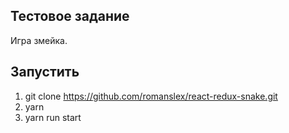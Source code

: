 ## Тестовое задание
Игра змейка.

## Запустить
1. git clone https://github.com/romanslex/react-redux-snake.git
1. yarn
1. yarn run start